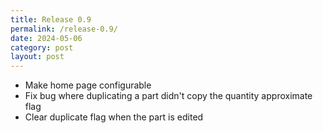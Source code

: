 ```yaml
---
title: Release 0.9
permalink: /release-0.9/
date: 2024-05-06
category: post
layout: post
---
```


- Make home page configurable
- Fix bug where duplicating a part didn't copy the quantity approximate flag
- Clear duplicate flag when the part is edited
